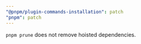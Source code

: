 ```yaml
---
"@pnpm/plugin-commands-installation": patch
"pnpm": patch
---
```


`pnpm prune` does not remove hoisted dependencies.

